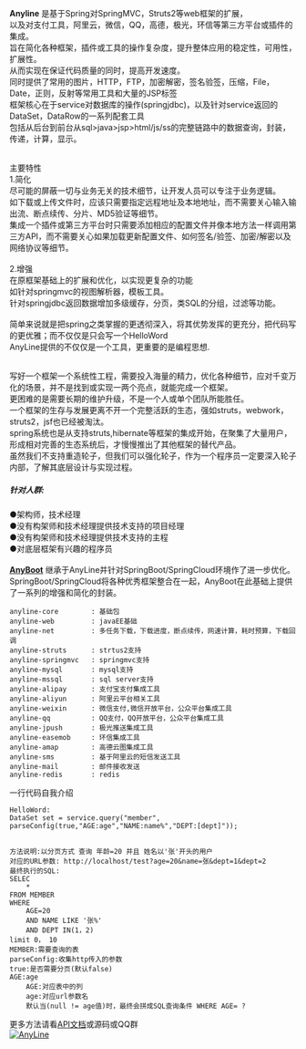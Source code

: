 
**Anyline**
是基于Spring对SpringMVC，Struts2等web框架的扩展，<br>
以及对支付工具，阿里云，微信，QQ，高德，极光，环信等第三方平台或插件的集成。<br/>
旨在简化各种框架，插件或工具的操作复杂度，提升整体应用的稳定性，可用性，扩展性。<br>
从而实现在保证代码质量的同时，提高开发速度。<br/>
同时提供了常用的图片，HTTP，FTP，加密解密，签名验签，压缩，File，Date，正则，反射等常用工具和大量的JSP标签<br/>
框架核心在于service对数据库的操作(springjdbc)，以及针对service返回的DataSet，DataRow的一系列配套工具<br>
包括从后台到前台从sql>java>jsp>html/js/ss的完整链路中的数据查询，封装，传递，计算，显示。<br/>
<br/>

主要特性<br/>
1.简化<br/>
尽可能的屏蔽一切与业务无关的技术细节，让开发人员可以专注于业务逻辑。<br/>
如下载或上传文件时，应该只需要指定远程地址及本地地址，而不需要关心输入输出流、断点续传、分片、MD5验证等细节。<br/>
集成一个插件或第三方平台时只需要添加相应的配置文件并像本地方法一样调用第三方API，而不需要关心如果加载更新配置文件、如何签名/验签、加密/解密以及网络协议等细节。<br/>
<br/>
2.增强<br/>
在原框架基础上的扩展和优化，以实现更复杂的功能<br/>
如针对springmvc的视图解析器，模板工具。<br/>
针对springjdbc返回数据增加多级缓存，分页，类SQL的分组，过滤等功能。<br/>
<br/>
简单来说就是把spring之类掌握的更透彻深入，将其优势发挥的更充分，把代码写的更优雅；而不仅仅是只会写一个HelloWord<br/>
AnyLine提供的不仅仅是一个工具，更重要的是编程思想.<br/>
<br/>


写好一个框架一个系统性工程，需要投入海量的精力，优化各种细节，应对千变万化的场景，并不是找到或实现一两个亮点，就能完成一个框架。<br/>
更困难的是需要长期的维护升级，不是一个人或单个团队所能胜任。<br/>
一个框架的生存与发展更离不开一个完整活跃的生态，强如struts，webwork，struts2，jsf也已经被淘汰。<br/>
spring系统也是从支持struts,hibernate等框架的集成开始，在聚集了大量用户，形成相对完善的生态系统后，才慢慢推出了其他框架的替代产品。<br/>
虽然我们不支持重造轮子，但我们可以强化轮子，作为一个程序员一定要深入轮子内部，了解其底层设计与实现过程。<br/>

##### 针对人群:<br/>
●架构师，技术经理<br/>
●没有构架师和技术经理提供技术支持的项目经理<br/>
●没有构架师和技术经理提供技术支持的主程<br/>
●对底层框架有兴趣的程序员<br/>
<br/>
**[AnyBoot](https://gitee.com/anyline/anyboot)**
继承于AnyLine并针对SpringBoot/SpringCloud环境作了进一步优化。<br/>
SpringBoot/SpringCloud将各种优秀框架整合在一起，AnyBoot在此基础上提供了一系列的增强和简化的封装。<br/>

```
anyline-core        : 基础包
anyline-web         : javaEE基础
anyline-net         : 多任务下载，下载进度，断点续传，网速计算，耗时预算，下载回调	
anyline-struts      : strtus2支持
anyline-springmvc   : springmvc支持
anyline-mysql       : mysql支持
anyline-mssql       : sql server支持
anyline-alipay      : 支付宝支付集成工具
anyline-aliyun      : 阿里云平台相关工具
anyline-weixin      : 微信支付,微信开放平台，公众平台集成工具
anyline-qq          : QQ支付，QQ开放平台，公众平台集成工具
anyline-jpush       : 极光推送集成工具
anyline-easemob     : 环信集成工具
anyline-amap        : 高德云图集成工具
anyline-sms         : 基于阿里云的短信发送工具
anyline-mail        : 邮件接收发送
anyline-redis       : redis
```
一行代码自我介绍
```
HelloWord:
DataSet set = service.query("member", parseConfig(true,"AGE:age","NAME:name%","DEPT:[dept]"));


方法说明:以分页方式 查询 年龄=20 并且 姓名以'张'开头的用户
对应的URL参数: http://localhost/test?age=20&name=张&dept=1&dept=2
最终执行的SQL:
SELEC 
    * 
FROM MEMBER 
WHERE 
    AGE=20 
    AND NAME LIKE '张%' 
    AND DEPT IN(1，2)
limit 0， 10
MEMBER:需要查询的表
parseConfig:收集http传入的参数
true:是否需要分页(默认false)
AGE:age
    AGE:对应表中的列 
    age:对应url参数名 
    默认当(null != age值)时，最终会拼成SQL查询条件 WHERE AGE= ?
```
更多方法请看[API文档](http://doc.anyline.org)或源码或QQ群
<br/>
<a target="_blank" href="//shang.qq.com/wpa/qunwpa?idkey=279fe968c371670fa9791a9ff8686f86dbac0b5edba8021a660b313e2dd863ad"><img border="0" src="//pub.idqqimg.com/wpa/images/group.png" alt="AnyLine" title="AnyLine"></a>